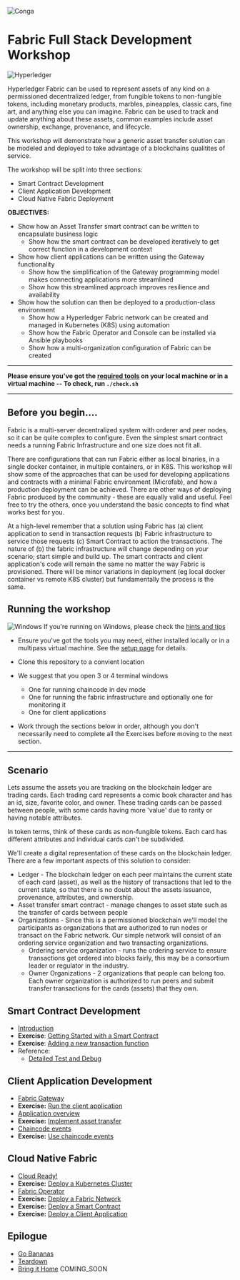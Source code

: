 ![Conga](https://avatars.githubusercontent.com/u/49026922?s=200&v=4)

# Fabric Full Stack Development Workshop

![Hyperledger](https://img.shields.io/badge/hyperledger-2F3134?style=for-the-badge&logo=hyperledger&logoColor=white)

Hyperledger Fabric can be used to represent assets of any kind on a permissioned decentralized ledger, from fungible tokens to non-fungible tokens, including monetary products, marbles, pineapples, classic cars, fine art, and anything else you can imagine.
Fabric can be used to track and update anything about these assets, common examples include asset ownership, exchange, provenance, and lifecycle.

This workshop will demonstrate how a generic asset transfer solution can be modeled and deployed to take advantage of a blockchains qualitites of service.

The workshop will be split into three sections:
- Smart Contract Development
- Client Application Development
- Cloud Native Fabric Deployment

**OBJECTIVES:**

- Show how an Asset Transfer smart contract can be written to encapsulate business logic
	- Show how the smart contract can be developed iteratively to get correct function in a development context
- Show how client applications can be written using the Gateway functionality
	- Show how the simplification of the Gateway programming model makes connecting applications more streamlined
	- Show how this streamlined approach improves resilience and availability
- Show how the solution can then be deployed to a production-class environment
	- Show how a Hyperledger Fabric network can be created and managed in Kubernetes (K8S) using automation
	- Show how the Fabric Operator and Console can be installed via Ansible playbooks
	- Show how a multi-organization configuration of Fabric can be created

---

**Please ensure you've got the [required tools](./SETUP.md) on your local machine or in a virtual machine  -- To check, run `./check.sh`**

---


## Before you begin....

Fabric is a multi-server decentralized system with orderer and peer nodes, so it can be quite complex to configure. Even the simplest smart contract needs a running Fabric Infrastructure and one size does not fit all.

There are configurations that can run Fabric either as local binaries, in a single docker container, in multiple containers, or in K8S.
This workshop will show some of the approaches that can be used for developing applications and contracts with a minimal Fabric environment (Microfab), and how a production deployment can be achieved.
There are other ways of deploying Fabric produced by the community - these are equally valid and useful. Feel free to try the others, once you understand the basic concepts to find what works best for you.

At a high-level remember that a solution using Fabric has (a) client application to send in transaction requests (b) Fabric infrastructure to service those requests (c) Smart Contract to action the transactions.
The nature of (b) the fabric infrastructure will change depending on your scenario; start simple and build up. The smart contracts and client application's code will remain the same no matter the way Fabric is provisioned.
There will be minor variations in deployment (eg local docker container vs remote K8S cluster) but fundamentally the process is the same.

## Running the workshop

![Windows](https://img.shields.io/badge/Windows-0078D6?style=for-the-badge&logo=windows&logoColor=white) If you're running on Windows, please check the [hints and tips](./docs/tips-for-windows-dev.md)

- Ensure you've got the tools you may need, either installed locally or in a multipass virtual machine. See the [setup page](./SETUP.md) for details.
- Clone this repository to a convient location
- We suggest that you open 3 or 4 terminal windows
  - One for running chaincode in dev mode
  - One for running the fabric infrastructure and optionally one for monitoring it
  - One for client applications

- Work through the sections below in order, although you don't necessarily need to complete all the Exercises before moving to the next section.

---
## Scenario

Lets assume the assets you are tracking on the blockchain ledger are trading cards. Each trading card represents a comic book character and has an id, size, favorite color, and owner.
These trading cards can be passed between people, with some cards having more 'value' due to rarity or having notable attributes.

In token terms, think of these cards as non-fungible tokens. Each card has different attributes and individual cards can't be subdivided.

We'll create a digital representation of these cards on the blockchain ledger. There are a few important aspects of this solution to consider:

- Ledger - The blockchain ledger on each peer maintains the current state of each card (asset), as well as the history of transactions that led to the current state, so that there is no doubt about the assets issuance, provenance, attributes, and ownership.
- Asset transfer smart contract - manage changes to asset state such as the transfer of cards between people
- Organizations - Since this is a permissioned blockchain we'll model the participants as organizations that are authorized to run nodes or transact on the Fabric network. Our simple network will consist of an ordering service organization and two transacting organizations.
    - Ordering service organization - runs the ordering service to ensure transactions get ordered into blocks fairly, this may be a consortium leader or regulator in the industry.
    - Owner Organizations - 2 organizations that people can belong too. Each owner organization is authorized to run peers and submit transfer transactions for the cards (assets) that they own.


## Smart Contract Development

- [Introduction](./docs/SmartContractDev/00-Introduction.md)
- **Exercise**: [Getting Started with a Smart Contract](./docs/SmartContractDev/01-Exercise-Getting-Started.md)
- **Exercise**: [Adding a new transaction function](./docs/SmartContractDev/02-Exercise-Adding-tx-function.md)
- Reference:
  - [Detailed Test and Debug](./docs/SmartContractDev/03-Test-And-Debug-Reference.md)

## Client Application Development

- [Fabric Gateway](docs/ApplicationDev/01-FabricGateway.md)
- **Exercise:** [Run the client application](docs/ApplicationDev/02-Exercise-RunApplication.md)
- [Application overview](docs/ApplicationDev/03-ApplicationOverview.md)
- **Exercise:** [Implement asset transfer](docs/ApplicationDev/04-Exercise-AssetTransfer.md)
- [Chaincode events](docs/ApplicationDev/05-ChaincodeEvents.md)
- **Exercise:** [Use chaincode events](docs/ApplicationDev/06-Exercise-ChaincodeEvents.md)

## Cloud Native Fabric

- [Cloud Ready!](docs/CloudReady/00-setup.md)
- **Exercise:** [Deploy a Kubernetes Cluster](docs/CloudReady/10-kube.md)
- [Fabric Operator](docs/CloudReady/xx-todo.md)
- **Exercise:** [Deploy a Fabric Network](docs/CloudReady/20-fabric.md)
- **Exercise:** [Deploy a Smart Contract](docs/CloudReady/30-chaincode.md)
- **Exercise:** [Deploy a Client Application](docs/CloudReady/40-bananas.md)

## Epilogue

- [Go Bananas](docs/CloudReady/40-bananas.md)
- [Teardown](docs/CloudReady/90-teardown.md)
- [Bring it Home](docs/CloudReady/100-bring-it-home.md) COMING_SOON
